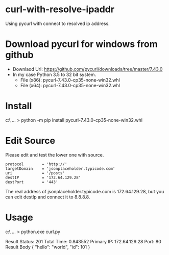 # curl-with-resolve-ipaddr
Using pycurl with connect to resolved ip address.

# Download pycurl for windows from github
- Downlaod Url: https://github.com/pycurl/downloads/tree/master/7.43.0
- In my case Python 3.5 to 32 bit system.
    - File (x86): pycurl-7.43.0-cp35-none-win32.whl
    - File (x64): pycurl-7.43.0-cp35-none-win32.whl

# Install
c:\ ... > python -m pip install pycurl-7.43.0-cp35-none-win32.whl

# Edit Source
Please edit and test the lower one with source.


    protocol		= 'http://'
    targetDomain	= 'jsonplaceholder.typicode.com'
    uri				= '/posts'
    destIP			= '172.64.129.28'
    destPort		= '443'


The real address of jsonplaceholder.typicode.com is 172.64.129.28, but you can edit destIp and connect it to 8.8.8.8.



# Usage
c:\ ... > python.exe curl.py

Result
    Status: 201
    Total Time: 0.843552
    Primary IP: 172.64.129.28 Port: 80
    Result Body
    {
        "hello": "world",
        "id": 101
    }

